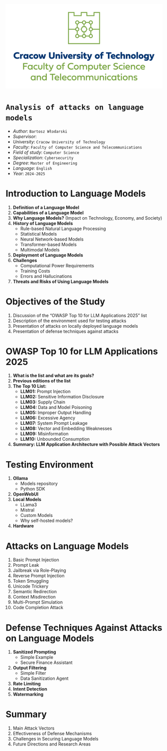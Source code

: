 ![Opis obrazu](docs/pk.png)

# `Analysis of attacks on language models`

- _Author_: `Bartosz Włodarski`
- _Supervisor_:
- _University_: `Cracow University of Technology`
- _Faculty_: `Faculty of Computer Science and Telecommunications`
- _Field of study_: `Computer Science`
- _Specialization_: `Cybersecurity`
- _Degree_: `Master of Engineering`
- _Language_: `English`
- _Year_: `2024-2025`

# Introduction to Language Models

1. **Definition of a Language Model**
2. **Capabilities of a Language Model**
3. **Why Language Models?** (Impact on Technology, Economy, and Society)
4. **History of Language Models**
   - Rule-based Natural Language Processing
   - Statistical Models
   - Neural Network-based Models
   - Transformer-based Models
   - Multimodal Models
5. **Deployment of Language Models**
6. **Challenges**
   - Computational Power Requirements
   - Training Costs
   - Errors and Hallucinations
7. **Threats and Risks of Using Language Models**

# Objectives of the Study

1. Discussion of the “OWASP Top 10 for LLM Applications 2025” list
2. Description of the environment used for testing attacks
3. Presentation of attacks on locally deployed language models
4. Presentation of defense techniques against attacks

# OWASP Top 10 for LLM Applications 2025

1. **What is the list and what are its goals?**
2. **Previous editions of the list**
3. **The Top 10 List:**
   - **LLM01:** Prompt Injection
   - **LLM02:** Sensitive Information Disclosure
   - **LLM03:** Supply Chain
   - **LLM04:** Data and Model Poisoning
   - **LLM05:** Improper Output Handling
   - **LLM06:** Excessive Agency
   - **LLM07:** System Prompt Leakage
   - **LLM08:** Vector and Embedding Weaknesses
   - **LLM09:** Misinformation
   - **LLM10:** Unbounded Consumption
4. **Summary: LLM Application Architecture with Possible Attack Vectors**

# Testing Environment

1. **Ollama**
   - Models repository
   - Python SDK
2. **OpenWebUI**
3. **Local Models**
   - LLama3
   - Mistral
   - Custom Models
   - Why self-hosted models?
4. **Hardware**

# Attacks on Language Models

1. Basic Prompt Injection
2. Prompt Leak
3. Jailbreak via Role-Playing
4. Reverse Prompt Injection
5. Token Smuggling
6. Unicode Trickery
7. Semantic Redirection
8. Context Misdirection
9. Multi-Prompt Simulation
10. Code Completion Attack

# Defense Techniques Against Attacks on Language Models

1. **Sanitized Prompting**
   - Simple Example
   - Secure Finance Assistant
2. **Output Filtering**
   - Simple Filter
   - Data Sanitization Agent
3. **Rate Limiting**
4. **Intent Detection**
5. **Watermarking**

# Summary

1. Main Attack Vectors
2. Effectiveness of Defense Mechanisms
3. Challenges in Securing Language Models
4. Future Directions and Research Areas
